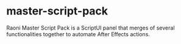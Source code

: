 # master-script-pack
Raoni Master Script Pack is a ScriptUI panel that merges of several functionalities together to automate After Effects actions.
